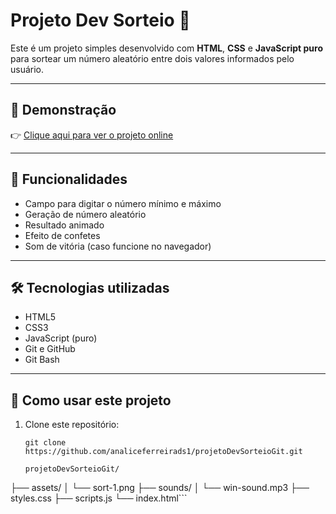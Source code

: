 # Projeto Dev Sorteio 🎲

Este é um projeto simples desenvolvido com **HTML**, **CSS** e **JavaScript puro** para sortear um número aleatório entre dois valores informados pelo usuário.

---

## 🔗 Demonstração

👉 [Clique aqui para ver o projeto online](https://analiceferreirads1.github.io/projetoDevSorteioGit/)

---

## 🧠 Funcionalidades

- Campo para digitar o número mínimo e máximo
- Geração de número aleatório
- Resultado animado
- Efeito de confetes
- Som de vitória (caso funcione no navegador)

---

## 🛠️ Tecnologias utilizadas

- HTML5
- CSS3
- JavaScript (puro)
- Git e GitHub
- Git Bash

---

## 🚀 Como usar este projeto

1. Clone este repositório:
   ```
   git clone https://github.com/analiceferreirads1/projetoDevSorteioGit.git

   projetoDevSorteioGit/
├── assets/
│   └── sort-1.png
├── sounds/
│   └── win-sound.mp3
├── styles.css
├── scripts.js
└── index.html```

